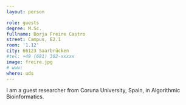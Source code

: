```yaml
---
layout: person

role: guests
degree: M.Sc.
fullname: Borja Freire Castro
street: Campus, E2.1
room: '1.12'
city: 66123 Saarbrücken
#tel: +49 (681) 302-xxxxx
image: freire.jpg
# www:
where: uds
---
```


I am a guest researcher from Coruna University, Spain, in Algorithmic Bioinformatics.
